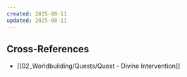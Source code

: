 ```yaml
---
created: 2025-08-11
updated: 2025-08-11
---
```



## Cross-References

- [[02_Worldbuilding/Quests/Quest - Divine Intervention]]

